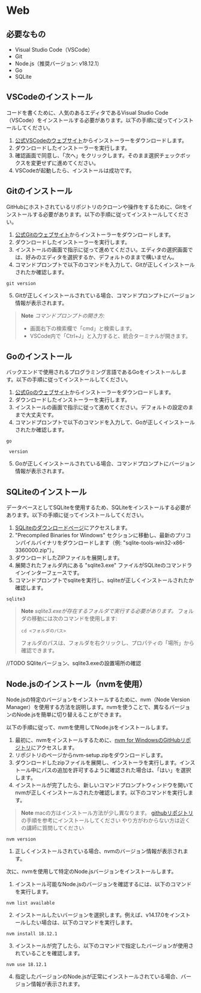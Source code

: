 # Web

## 必要なもの
- Visual Studio Code（VSCode）
- Git
- Node.js（推奨バージョン: v18.12.1）
- Go
- SQLite

## VSCodeのインストール
コードを書くために、人気のあるエディタであるVisual Studio Code（VSCode）をインストールする必要があります。以下の手順に従ってインストールしてください。

1. [公式VSCodeのウェブサイト](https://code.visualstudio.com/)からインストーラーをダウンロードします。
2. ダウンロードしたインストーラーを実行します。
3. 確認画面で同意し、「次へ」をクリックします。そのまま選択チェックボックスを変更せずに進めてください。
4. VSCodeが起動したら、インストールは成功です。

## Gitのインストール
GitHubにホストされているリポジトリのクローンや操作をするために、Gitをインストールする必要があります。以下の手順に従ってインストールしてください。

1. [公式Gitのウェブサイト](https://gitforwindows.org/)からインストーラーをダウンロードします。
2. ダウンロードしたインストーラーを実行します。
3. インストールの画面で指示に従って進めてください。エディタの選択画面では、好みのエディタを選択するか、デフォルトのままで構いません。
4. コマンドプロンプトで以下のコマンドを入力して、Gitが正しくインストールされたか確認します。
```
git version
```
5. Gitが正しくインストールされている場合、コマンドプロンプトにバージョン情報が表示されます。

> **Note**
> *コマンドプロンプトの開き方:*
> - 画面右下の検索欄で「cmd」と検索します。
> - VSCode内で「Ctrl+J」と入力すると、統合ターミナルが開きます。

## Goのインストール
バックエンドで使用されるプログラミング言語であるGoをインストールします。以下の手順に従ってインストールしてください。

1. [公式Goのウェブサイト](https://go.dev/dl/)からインストーラーをダウンロードします。
2. ダウンロードしたインストーラーを実行します。
3. インストールの画面で指示に従って進めてください。デフォルトの設定のままで大丈夫です。
4. コマンドプロンプトで以下のコマンドを入力して、Goが正しくインストールされたか確認します。
```
go

 version
```
5. Goが正しくインストールされている場合、コマンドプロンプトにバージョン情報が表示されます。

## SQLiteのインストール
データベースとしてSQLiteを使用するため、SQLiteをインストールする必要があります。以下の手順に従ってインストールしてください。

1. [SQLiteのダウンロードページ](https://www.sqlite.org/download.html)にアクセスします。
2. "Precompiled Binaries for Windows" セクションに移動し、最新のプリコンパイルバイナリをダウンロードします（例: "sqlite-tools-win32-x86-3360000.zip"）。
3. ダウンロードしたZIPファイルを展開します。
4. 展開されたフォルダ内にある "sqlite3.exe" ファイルがSQLiteのコマンドラインインターフェースです。
5. コマンドプロンプトでsqliteを実行し、sqliteが正しくインストールされたか確認します。
```
sqlite3
```

> **Note**
> *sqlite3.exeが存在するフォルダで実行する必要があります。*
> フォルダの移動には次のコマンドを使用します:
> ```
> cd <フォルダのパス>
> ```
> フォルダのパスは、フォルダを右クリックし、プロパティの「場所」から確認できます。

//TODO SQliteバージョン、sqlite3.exeの設置場所の確認

## Node.jsのインストール（nvmを使用）

Node.jsの特定のバージョンをインストールするために、nvm（Node Version Manager）を使用する方法を説明します。nvmを使うことで、異なるバージョンのNode.jsを簡単に切り替えることができます。

以下の手順に従って、nvmを使用してNode.jsをインストールします。

1. 最初に、nvmをインストールするために、[nvm for WindowsのGitHubリポジトリ](https://github.com/coreybutler/nvm-windows/releases)にアクセスします。
2. リポジトリのページからnvm-setup.zipをダウンロードします。
3. ダウンロードしたzipファイルを展開し、インストーラを実行します。インストール中にパスの追加を許可するように確認された場合は、「はい」を選択します。
4. インストールが完了したら、新しいコマンドプロンプトウィンドウを開いてnvmが正しくインストールされたか確認します。以下のコマンドを実行します。

> **Note**
> macの方はインストール方法が少し異なります。
> [githubリポジトリ](https://github.com/nvm-sh/nvm)の手順を参考にインストールしてください
> やり方がわからない方は近くの講師に質問してください


```
nvm version
```
1. 正しくインストールされている場合、nvmのバージョン情報が表示されます。

次に、nvmを使用して特定のNode.jsバージョンをインストールします。

1. インストール可能なNode.jsのバージョンを確認するには、以下のコマンドを実行します。
```
nvm list available
```
2. インストールしたいバージョンを選択します。例えば、v14.17.0をインストールしたい場合は、以下のコマンドを実行します。
```
nvm install 18.12.1
```
3. インストールが完了したら、以下のコマンドで指定したバージョンが使用されていることを確認します。
```
nvm use 18.12.1
```
4. 指定したバージョンのNode.jsが正常にインストールされている場合、バージョン情報が表示されます。